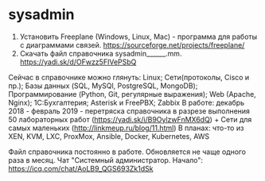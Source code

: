 # sysadmin
1. Установить Freeplane (Windows, Linux, Mac) - программа для работы с диаграммами связей.
https://sourceforge.net/projects/freeplane/
2. Скачать файл справочника sysadmin______.mm.
https://yadi.sk/d/OFwzz5FIVePSbQ

Сейчас в справочнике можно глянуть:
Linux; Сети(протоколы, Cisco и пр.); Базы данных (SQL, MySQl, PostgreSQL, MongoDB); Программирование (Python, Git, регулярные выражения); Web (Apache, Nginx); 1С:Бухгалтерия; Asterisk и FreePBX; Zabbix
В работе: декабрь 2018 - февраль 2019 - перетряска справочника в разрезе выполнения 50 лабораторных работ (https://yadi.sk/i/B9OylzwFnMX6dQ) + Сети для самых маленьких (http://linkmeup.ru/blog/11.html)
В планах: что-то из XEN, KVM, LXC, ProxMox, Ansible, Docker, Kubernetes, AWS

Файл справочника постоянно в работе. Обновляется не чаще одного раза в месяц.
Чат "Системный администратор. Начало": https://icq.com/chat/AoLB9_QGS693Zk1dSk
